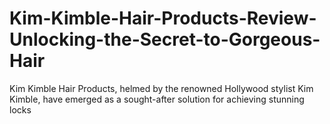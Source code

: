 # Kim-Kimble-Hair-Products-Review-Unlocking-the-Secret-to-Gorgeous-Hair
Kim Kimble Hair Products, helmed by the renowned Hollywood stylist Kim Kimble, have emerged as a sought-after solution for achieving stunning locks
